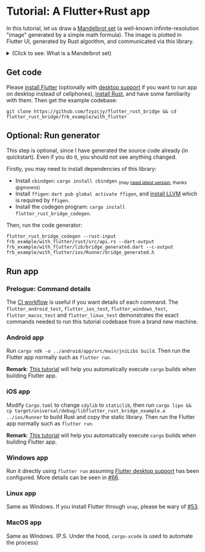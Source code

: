 # Tutorial: A Flutter+Rust app

In this tutorial, let us draw a [Mandelbrot set](https://en.wikipedia.org/wiki/Mandelbrot_set) (a well-known infinite-resolution "image" generated by a simple math formula). The image is plotted in Flutter UI, generated by Rust algorithm, and communicated via this library.

<details>
<summary>(Click to see: What is a Mandelbrot set)</summary>

The Mandelbrot set is the set of complex numbers `c` for which the function `f_c(z)=z^{2}+c` does not diverge to infinity when iterated from `z=0`. Images of the Mandelbrot set exhibit an elaborate and infinitely complicated boundary that reveals progressively ever-finer recursive detail at increasing magnifications.

<p align="center">
<img src="https://upload.wikimedia.org/wikipedia/commons/thumb/a/a4/Mandelbrot_sequence_new.gif/220px-Mandelbrot_sequence_new.gif">
</p>

Image credit: Wikipedia

</details>

## Get code

Please [install Flutter](https://flutter.dev/docs/get-started/install) (optionally with [desktop support](https://flutter.dev/desktop) if you want to run app on desktop instead of cellphones), [install Rust](https://www.rust-lang.org/learn/get-started), and have some familiarity with them. Then get the example codebase:

```shell
git clone https://github.com/fzyzcjy/flutter_rust_bridge && cd flutter_rust_bridge/frb_example/with_flutter
```

## Optional: Run generator

This step is optional, since I have generated the source code already (in quickstart). Even if you do it, you should not see anything changed.

Firstly, you may need to install dependencies of this library:

* Install `cbindgen`: `cargo install cbindgen` <sub>(may [need latest version](https://github.com/fzyzcjy/flutter_rust_bridge/issues/53#issuecomment-939588321), thanks @gmorenz)</sub>
* Install `ffigen`:  `dart pub global activate ffigen`, and [install LLVM](https://pub.dev/packages/ffigen#installing-llvm) which is required by `ffigen`.
* Install the codegen program: `cargo install flutter_rust_bridge_codegen`.

Then, run the code generator:

```shell
flutter_rust_bridge_codegen --rust-input frb_example/with_flutter/rust/src/api.rs --dart-output frb_example/with_flutter/lib/bridge_generated.dart --c-output frb_example/with_flutter/ios/Runner/bridge_generated.h
```

## Run app

### Prelogue: Command details

The [CI workflow](https://github.com/fzyzcjy/flutter_rust_bridge/blob/master/.github/workflows/ci.yaml) is useful if you want details of each command. The `flutter_android_test`, `flutter_ios_test`, `flutter_windows_test`, `flutter_macos_test` and `flutter_linux_test` demonstrates the exact commands needed to run this tutorial codebase from a brand new machine.

### Android app

Run `cargo ndk -o ../android/app/src/main/jniLibs build`. Then run the Flutter app normally such as `flutter run`.

**Remark**: [This tutorial](https://stackoverflow.com/q/69515032/4619958) will help you automatically execute `cargo` builds when building Flutter app.

### iOS app

Modify `Cargo.toml` to change `cdylib` to `staticlib`, then run `cargo lipo && cp target/universal/debug/libflutter_rust_bridge_example.a ../ios/Runner` to build Rust and copy the static library. Then run the Flutter app normally such as `flutter run`.

**Remark**: [This tutorial](https://stackoverflow.com/q/69515032/4619958) will help you automatically execute `cargo` builds when building Flutter app.

### Windows app

Run it directly using `flutter run` assuming [Flutter desktop support](https://flutter.dev/desktop#set-up) has been configured. More details can be seen in [#66](https://github.com/fzyzcjy/flutter_rust_bridge/issues/66).

### Linux app

Same as Windows. If you install Flutter through `snap`, please be wary of [#53](https://github.com/canonical/flutter-snap/issues/53).

### MacOS app

Same as Windows. (P.S. Under the hood, `cargo-xcode` is used to automate the process)

